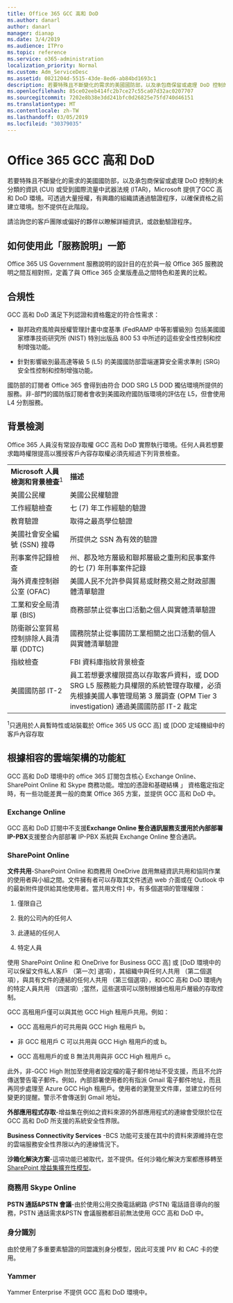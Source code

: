 ```yaml
---
title: Office 365 GCC 高和 DoD
ms.author: danarl
author: danarl
manager: dianap
ms.date: 3/4/2019
ms.audience: ITPro
ms.topic: reference
ms.service: o365-administration
localization_priority: Normal
ms.custom: Adm_ServiceDesc
ms.assetid: 0821204d-5515-43de-8ed6-ab84bd1693c1
description: 若要特殊且不斷變化的需求的美國國防部，以及承包商保留或處理 DoD 控制的未分類的資訊 (CUI) 或受到國際流量中武器法規 (ITAR)，Microsoft 提供了GCC 高和 DoD 環境。可透過大量授權，有興趣的組織請通過驗證程序，以確保資格之前建立環境。恕不提供在此階段。
ms.openlocfilehash: 85ce02eeb414fc2b7ce27c55ca07d32ac0207707
ms.sourcegitcommit: 7202e8b38e3dd241bfc0d26825e75fd740d46151
ms.translationtype: MT
ms.contentlocale: zh-TW
ms.lasthandoff: 03/05/2019
ms.locfileid: "30379035"
---
```

# <a name="office-365-gcc-high-and-dod"></a>Office 365 GCC 高和 DoD

若要特殊且不斷變化的需求的美國國防部，以及承包商保留或處理 DoD 控制的未分類的資訊 (CUI) 或受到國際流量中武器法規 (ITAR)，Microsoft 提供了GCC 高和 DoD 環境。可透過大量授權，有興趣的組織請通過驗證程序，以確保資格之前建立環境。恕不提供在此階段。 
  
請洽詢您的客戶團隊或偏好的夥伴以瞭解詳細資訊，或啟動驗證程序。
  
## <a name="how-to-use-this-service-description-section"></a>如何使用此「服務說明」一節

Office 365 US Government 服務說明的設計目的在於與一般 Office 365 服務說明之間互相對照，定義了與 Office 365 企業版產品之間特色和差異的比較。
  
## <a name="compliance"></a>合規性

GCC 高和 DoD 滿足下列認證和資格鑑定的符合性需求： 
  
- 聯邦政府風險與授權管理計畫中度基準 (FedRAMP 中等影響級別) 包括美國國家標準技術研究所 (NIST) 特別出版品 800 53 中所述的這些安全性控制和控制增強功能。
    
- 針對影響級別最高達等級 5 (L5) 的美國國防部雲端運算安全需求準則 (SRG) 安全性控制和控制增強功能。
    
國防部的訂閱者 Office 365 會得到由符合 DOD SRG L5 DOD 獨佔環境所提供的服務。非-部門的國防版訂閱者會收到美國政府國防版環境的評估在 L5，但會使用 L4 分割服務。
  
## <a name="background-screening"></a>背景檢測

Office 365 人員沒有常設存取權 GCC 高和 DoD 實際執行環境。任何人員若想要求臨時權限提高以獲授客戶內容存取權必須先經過下列背景檢查。
  
|||
|:-----|:-----|
|**Microsoft 人員檢測和背景檢查**<sup>1</sup> <br/> |**描述** <br/> |
|美國公民權  <br/> |美國公民權驗證  <br/> |
|工作經驗檢查  <br/> |七 (7) 年工作經驗的驗證  <br/> |
|教育驗證  <br/> |取得之最高學位驗證  <br/> |
|美國社會安全編號 (SSN) 搜尋  <br/> |所提供之 SSN 為有效的驗證  <br/> |
|刑事案件記錄檢查  <br/> |州、郡及地方層級和聯邦層級之重刑和民事案件的七 (7) 年刑事案件記錄  <br/> |
|海外資產控制辦公室 (OFAC)  <br/> |美國人民不允許參與貿易或財務交易之財政部團體清單驗證  <br/> |
|工業和安全局清單 (BIS)  <br/> |商務部禁止從事出口活動之個人與實體清單驗證  <br/> |
|防衛辦公室貿易控制排除人員清單 (DDTC)  <br/> |國務院禁止從事國防工業相關之出口活動的個人與實體清單驗證  <br/> |
|指紋檢查  <br/> |FBI 資料庫指紋背景檢查  <br/> |
|美國國防部 IT-2  <br/> |員工若想要求權限提高以存取客戶資料，或 DOD SRG L5 服務能力具權限的系統管理存取權，必須先根據美國人事管理局第 3 層調查 (OPM Tier 3 investigation) 通過美國國防部 IT-2 裁定  <br/> |

<sup>1</sup>只適用於人員暫時性或站裝載於 Office 365 US GCC 高] 或 [DOD 定域機組中的客戶內容存取
## <a name="feature-nuances-based-on-compliant-cloud-architecture"></a>根據相容的雲端架構的功能紅

GCC 高和 DoD 環境中的 office 365 訂閱包含核心 Exchange Online、 SharePoint Online 和 Skype 商務功能。增加的憑證和基礎結構 」 資格鑑定指定時，有一些功能差異一般的商業 Office 365 方案，並提供 GCC 高和 DoD 中。
  
### <a name="exchange-online"></a>Exchange Online

 GCC 高和 DoD 訂閱中不支援**Exchange Online 整合通訊服務支援用於內部部署 IP-PBX**支援整合內部部署 IP-PBX 系統與 Exchange Online 整合通訊。 
  
### <a name="sharepoint-online"></a>SharePoint Online

 **文件共用**-SharePoint Online 和商務用 OneDrive 啟用無縫資訊共用和協同作業的使用者與小組之間。文件擁有者可以存取其文件透過 web 介面或在 Outlook 中的最新附件提供給其他使用者。當共用文件] 中，有多個選項的管理權限： 
  
1. 僅限自己
    
2. 我的公司內的任何人
    
3. 此連結的任何人
    
4. 特定人員
    
使用 SharePoint Online 和 OneDrive for Business GCC 高] 或 [DoD 環境中的可以保留文件私人客戶 （第一次] 選項），其組織中與任何人共用 （第二個選項），與具有文件的連結的任何人共用 （第三個選項），和GCC 高和 DoD 環境內的特定人員共用 （四選項）;當然，這些選項可以限制根據也租用戶層級的存取控制。
  
GCC 高租用戶僅可以與其他 GCC High 租用戶共用。例如：
  
- GCC 高租用戶的可共用與 GCC High 租用戶 b。
    
- 非 GCC 租用戶 C 可以共用與 GCC High 租用戶的或 b。
    
- GCC 高租用戶的或 B 無法共用與非 GCC High 租用戶 c。
    
此外，非-GCC High 附加至使用者設定檔的電子郵件地址不受支援，而且不允許傳送警告電子郵件。例如，內部部署使用者的有指派 Gmail 電子郵件地址，而且再同步處理至 Azure GCC High 租用戶。使用者的瀏覽至文件庫，並建立的任何變更的提醒。警示不會傳送到 Gmail 地址。
  
 **外部應用程式存取**-增益集在例如之資料來源的外部應用程式的連線會受限於位在 GCC 高和 DoD 所支援的系統安全性界限。 
  
 **Business Connectivity Services** -BCS 功能可支援在其中的資料來源維持在您的雲端服務安全性界限以內的連線情況下。 
  
 **沙箱化解決方案**-這項功能已被取代，並不提供。任何沙箱化解決方案都應移轉至[SharePoint 增益集擴充性模型]( https://msdn.microsoft.com/en-us/library/office/fp179930.aspx)。
  
### <a name="skype-for-business-online"></a>商務用 Skype Online

 **PSTN 通話&amp;PSTN 會議**-由於使用公用交換電話網路 (PSTN) 電話語音導向的服務，PSTN 通話需求&amp;PSTN 會議服務都目前無法使用 GCC 高和 DoD 中。 
  
### <a name="identity"></a>身分識別

由於使用了多重要素驗證的同盟識別身分模型，因此可支援 PIV 和 CAC 卡的使用。
  
### <a name="yammer"></a>Yammer

Yammer Enterprise 不提供 GCC 高和 DoD 環境中。
  


